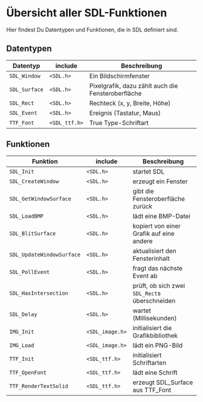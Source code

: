 
# Übersicht aller SDL-Funktionen

Hier findest Du Datentypen und Funktionen, die in SDL definiert sind.

## Datentypen

| Datentyp | include | Beschreibung |
|----------|---------|--------------|
| `SDL_Window` | `<SDL.h>` | Ein Bildschirmfenster |
| `SDL_Surface` | `<SDL.h>` | Pixelgrafik, dazu zählt auch die Fensteroberfläche |
| `SDL_Rect` | `<SDL.h>` | Rechteck (x, y, Breite, Höhe) |
| `SDL_Event` | `<SDL.h>` | Ereignis (Tastatur, Maus) |
| `TTF_Font` | `<SDL_ttf.h>` | True Type-Schriftart |

## Funktionen

| Funktion | include | Beschreibung |
|----------|---------|--------------|
| `SDL_Init` | `<SDL.h>` | startet SDL |
| `SDL_CreateWindow` | `<SDL.h>` | erzeugt ein Fenster |
| `SDL_GetWindowSurface` | `<SDL.h>` | gibt die Fensteroberfläche zurück |
| `SDL_LoadBMP` | `<SDL.h>` | lädt eine BMP-Datei |
| `SDL_BlitSurface` | `<SDL.h>` | kopiert von einer Grafik auf eine andere |
| `SDL_UpdateWindowSurface` | `<SDL.h>` | aktualisiert den Fensterinhalt |
| `SDL_PollEvent` | `<SDL.h>` | fragt das nächste Event ab |
| `SDL_HasIntersection` | `<SDL.h>` | prüft, ob sich zwei `SDL_Rect`s überschneiden |
| `SDL_Delay` | `<SDL.h>` | wartet (Millisekunden) |
| `IMG_Init` | `<SDL_image.h>` | initialisiert die Grafikbibliothek |
| `IMG_Load` | `<SDL_image.h>` | lädt ein PNG-Bild |
| `TTF_Init` | `<SDL_ttf.h>` | initialisiert Schriftarten |
| `TTF_OpenFont` | `<SDL_ttf.h>` | lädt eine Schrift |
| `TTF_RenderTextSolid` | `<SDL_ttf.h>` | erzeugt SDL_Surface aus TTF_Font |
